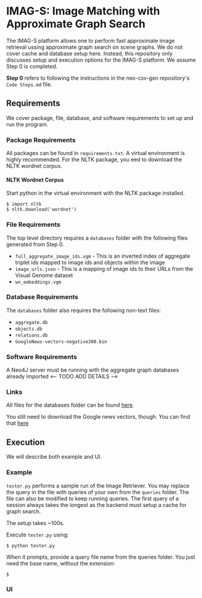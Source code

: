 # IMAG-S: Image Matching with Approximate Graph Search

The IMAG-S platform allows one to perform fast approximate image retrieval ussing approximate graph search on scene graphs. We do not cover cache and database setup here. Instead, this repository only discusses setup and execution options for the IMAG-S platform. We assume Step 0 is completed.

**Step 0** refers to following the instructions in the neo-csv-gen repository's `Code Steps.md` file.

## Requirements

We cover package, file, database, and software requirements to set up and run the program.

### Package Requirements
All packages can be found in `requirements.txt`. A virtual environment is highly recommended. For the NLTK package, you eed to download the NLTK wordnet corpus.

#### NLTK Wordnet Corpus
Start python in the virtual environment with the NLTK package installed.

    $ import nltk
    $ nltk.download('wordnet')

### File Requirements
The top level directory requires a `databases` folder with the following files generated from Step 0.

- `full_aggregate_image_ids.vgm` - This is an inverted index of aggregate triplet ids mapped to image ids and objects within the image
- `image_urls.json` - This is a mapping of image ids to their URLs from the Visual Genome dataset
- `wn_embeddings.vgm`

### Database Requirements
The `databases` folder also requires the following non-text files:

- `aggregate.db`
- `objects.db`
- `relations.db`
- `GoogleNews-vectors-negative300.bin`

### Software Requirements
A Neo4J server must be running with the aggregate graph databases already imported <-- TODO ADD DETAILS -->

### Links
All files for the databases folder can be found [here](https://drive.google.com/open?id=1KIjqP7h7p3vIczy7-yDS0UuvL54vIqYz).

You still need to download the Google news vectors, though. You can find that [here](https://drive.google.com/file/d/0B7XkCwpI5KDYNlNUTTlSS21pQmM)

## Execution
We will describe both example and UI.

### Example
`tester.py` performs a sample run of the Image Retriever. You may replace the query in the file with queries of your own from the `queries` folder. The file can also be modified to keep running queries. The first query of a session always takes the longest as the backend must setup a cache for graph search.

The setup takes ~100s.

Execute `tester.py` using:

    $ python tester.py

When it prompts, provide a query file name from the queries folder. You just need the base name, without the extension:

    $ 

### UI
